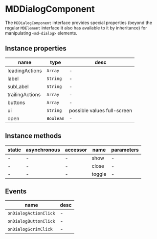 # MDDialogComponent

The `MDDialogComponent` interface provides special properties (beyond the regular `MDElement` interface it also has available to it by inheritance) for manipulating `<md-dialog>` elements.

## Instance properties

| name            | type      | desc                        |
| --------------- | --------- | --------------------------- |
| leadingActions  | `Array`   | -                           |
| label           | `String`  | -                           |
| subLabel        | `String`  | -                           |
| trailingActions | `Array`   | -                           |
| buttons         | `Array`   | -                           |
| ui              | `String`  | possible values full-screen |
| open            | `Boolean` | -                           |

## Instance methods

| static | asynchronous | accessor | name   | parameters |
| ------ | ------------ | -------- | ------ | ---------- |
| -      | -            | -        | show   | -          |
| -      | -            | -        | close  | -          |
| -      | -            | -        | toggle | -          |

## Events

| name                  | desc |
| --------------------- | ---- |
| `onDialogActionClick` | -    |
| `onDialogButtonClick` | -    |
| `onDialogScrimClick`  | -    |

